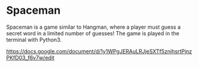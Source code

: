 # Spaceman
Spaceman is a game similar to Hangman, where a player must guess a secret word in a limited number of guesses! 
The game is played in the terminal with Python3.

https://docs.google.com/document/d/1y1WPgJERAuLRJjeSXTf5znjhsrtPjnzPKfD03_f6v7w/edit
